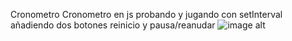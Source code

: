 Cronometro
Cronometro en js probando y jugando con setInterval añadiendo dos botones reinicio y pausa/reanudar
![image alt]()
